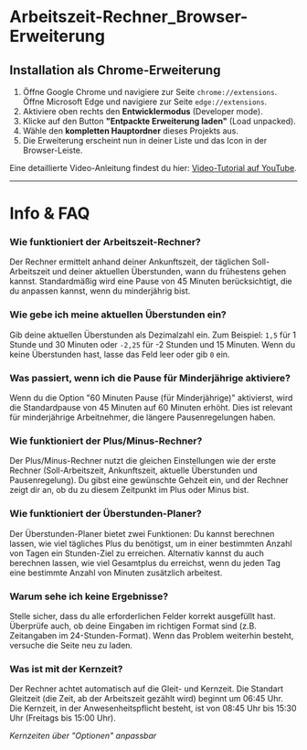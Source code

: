 # Arbeitszeit-Rechner_Browser-Erweiterung

## Installation als Chrome-Erweiterung

1.  Öffne Google Chrome und navigiere zur Seite `chrome://extensions`.  
    Öffne Microsoft Edge und navigiere zur Seite `edge://extensions`.
2.  Aktiviere oben rechts den **Entwicklermodus** (Developer mode).
3.  Klicke auf den Button **"Entpackte Erweiterung laden"** (Load unpacked).
4.  Wähle den **kompletten Hauptordner** dieses Projekts aus.
5.  Die Erweiterung erscheint nun in deiner Liste und das Icon in der Browser-Leiste.

Eine detaillierte Video-Anleitung findest du hier: [Video-Tutorial auf YouTube](https://www.youtube.com/watch?v=yNZqK4d9E_c&t=340s).

---

# Info & FAQ

### Wie funktioniert der Arbeitszeit-Rechner?
Der Rechner ermittelt anhand deiner Ankunftszeit, der täglichen Soll-Arbeitszeit und deiner aktuellen Überstunden, wann du frühestens gehen kannst. Standardmäßig wird eine Pause von 45 Minuten berücksichtigt, die du anpassen kannst, wenn du minderjährig bist.

### Wie gebe ich meine aktuellen Überstunden ein?
Gib deine aktuellen Überstunden als Dezimalzahl ein. Zum Beispiel: `1,5` für 1 Stunde und 30 Minuten oder `-2,25` für -2 Stunden und 15 Minuten. Wenn du keine Überstunden hast, lasse das Feld leer oder gib `0` ein.

### Was passiert, wenn ich die Pause für Minderjährige aktiviere?
Wenn du die Option "60 Minuten Pause (für Minderjährige)" aktivierst, wird die Standardpause von 45 Minuten auf 60 Minuten erhöht. Dies ist relevant für minderjährige Arbeitnehmer, die längere Pausenregelungen haben.

### Wie funktioniert der Plus/Minus-Rechner?
Der Plus/Minus-Rechner nutzt die gleichen Einstellungen wie der erste Rechner (Soll-Arbeitszeit, Ankunftszeit, aktuelle Überstunden und Pausenregelung). Du gibst eine gewünschte Gehzeit ein, und der Rechner zeigt dir an, ob du zu diesem Zeitpunkt im Plus oder Minus bist.

### Wie funktioniert der Überstunden-Planer?
Der Überstunden-Planer bietet zwei Funktionen: Du kannst berechnen lassen, wie viel tägliches Plus du benötigst, um in einer bestimmten Anzahl von Tagen ein Stunden-Ziel zu erreichen. Alternativ kannst du auch berechnen lassen, wie viel Gesamtplus du erreichst, wenn du jeden Tag eine bestimmte Anzahl von Minuten zusätzlich arbeitest.

### Warum sehe ich keine Ergebnisse?
Stelle sicher, dass du alle erforderlichen Felder korrekt ausgefüllt hast. Überprüfe auch, ob deine Eingaben im richtigen Format sind (z.B. Zeitangaben im 24-Stunden-Format). Wenn das Problem weiterhin besteht, versuche die Seite neu zu laden.

### Was ist mit der Kernzeit?
Der Rechner achtet automatisch auf die Gleit- und Kernzeit. Die Standart Gleitzeit (die Zeit, ab der Arbeitszeit gezählt wird) beginnt um 06:45 Uhr. Die Kernzeit, in der Anwesenheitspflicht besteht, ist von 08:45 Uhr bis 15:30 Uhr (Freitags bis 15:00 Uhr).  

*Kernzeiten über "Optionen" anpassbar*